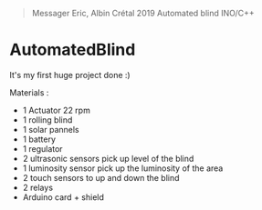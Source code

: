 > Messager Eric, Albin Crétal 
> 2019
> Automated blind
> INO/C++

# AutomatedBlind

It's my first huge project done :)

Materials :

- 1 Actuator 22 rpm
- 1 rolling blind 
- 1 solar pannels
- 1 battery 
- 1 regulator
- 2 ultrasonic sensors pick up level of the blind
- 1 luminosity sensor pick up the luminosity of the area
- 2 touch sensors to up and down the blind
- 2 relays
- Arduino card + shield 

